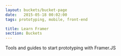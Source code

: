 ```yaml
---
layout: buckets/bucket-page
date:   2015-05-18 00:02:00
tags: prototyping, mobile, front-end

title: Learn Framer
section: Buckets
---
```


Tools and guides to start prototyping with Framer.JS
